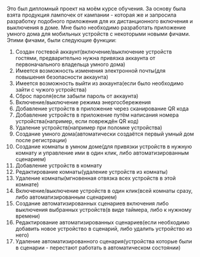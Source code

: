 Это был дипломный проект на моём курсе обучения.
За основу была взята продукция лампочек от кампании - которая же и запросила разработку подобного приложения для их дистанционного включения и выключения в доме.
Мне было необходимо разработать приложение умного дома для мобильных устройств с некоторыми новыми фичами.
Этими фичами, были следующие функции:
1. Создан гостевой аккаунт(включение/выключение устройств гостями, предварительно нужна привязка аккаунта от первоначального владельца умного дома)
2. Имеется возможность изменения электронной почты(для повышения безопасности аккаунта)
3. Имеется возможность выйти из аккаунта(если было необходимо зайти с чужого устройства)
4. Сброс пароля(если забыли пароль от аккаунта)
5. Включение/выключение режима энергосбережения
6. Добавление устройств в приложение через сканирование QR кода
7. Добавление устройств в приложение путём написания номера устройства(например, если повреждён QR код)
8. Удаление устройств(например при поломке устройства)
9. Создание умного дома(автоматически создаётся первый умный дом после регистрации)
10. Создание комнаты в умном доме(для привязки устройств в нужную комнату и управление ими в один клик, либо автоматизированным сценарием)
11. Добавление устройств в комнату
12. Редактирование комнаты(удаление устройств из комнаты)
13. Удаление комнаты(мгновенная отвязка всех устройств в этой комнате)
14. Включение/выключение устройств в один клик(всей комнаты сразу, либо автоматизированным сценарием)
15. Создание автоматизированных сценариев включения либо выключения выбранных устройств(в виде таймера, либо к нужному времени)
16. Редактирование автоматизированных сценариев(если необходимо добавить новое устройство в сценарий, либо удалить устройство из него)
17. Удаление автоматизированного сценария(устройства которые были в сценарии - перестают работать в автоматическом состоянии)
